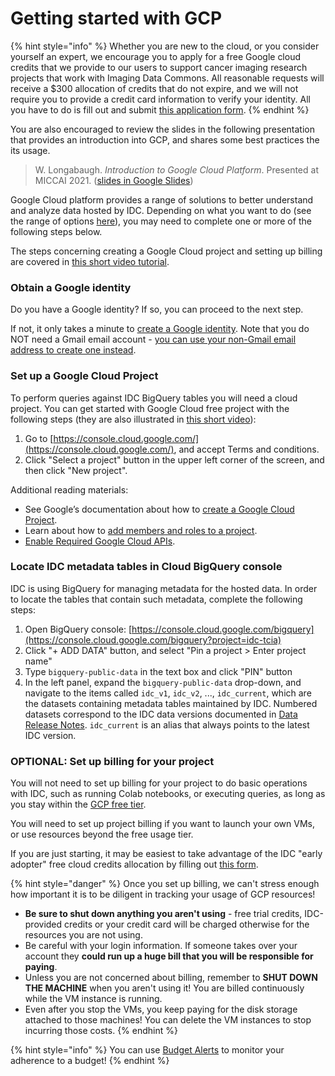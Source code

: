 # Getting started with GCP

{% hint style="info" %}
Whether you are new to the cloud, or you consider yourself an expert, we encourage you to apply for a free Google cloud credits that we provide to our users to support cancer imaging research projects that work with Imaging Data Commons. All reasonable requests will receive a $300 allocation of credits that do not expire, and we will not require you to provide a credit card information to verify your identity. All you have to do is fill out and submit [this application form](https://docs.google.com/forms/d/e/1FAIpQLSfXvXqficGaVEalJI3ym6rKqarmW\_YUUWG6A4U8pclvR8MmRQ/viewform).
{% endhint %}

You are also encouraged to review the slides in the following presentation that provides an introduction into GCP, and shares some best practices the its usage.

> W. Longabaugh. _Introduction to Google Cloud Platform_. Presented at MICCAI 2021. ([slides in Google Slides](https://docs.google.com/presentation/d/1HNZ34xkZCXt6WRDcEtmAUGNq5TM0xzPaK7sojKJfoBc/edit?usp=sharing))

Google Cloud platform provides a range of solutions to better understand and analyze data hosted by IDC. Depending on what you want to do (see the range of options [here](../getting-started-with-idc.md)), you may need to complete one or more of the following steps below.

The steps concerning creating a Google Cloud project and setting up billing are covered in [this short video tutorial](https://youtu.be/i08S0KJLnyw).

### **Obtain a Google identity**

Do you have a Google identity? If so, you can proceed to the next step.

If not, it only takes a minute to [create a Google identity](https://accounts.google.com/signup/v2/webcreateaccount?dsh=308321458437252901\&continue=https%3A%2F%2Faccounts.google.com%2FManageAccount\&flowName=GlifWebSignIn\&flowEntry=SignUp#FirstName=\&LastName=). Note that you do NOT need a Gmail email account - [you can use your non-Gmail email address to create one instead](https://support.google.com/accounts/answer/27441?hl=en#existingemail).

### **Set up a Google Cloud Project**

To perform queries against IDC BigQuery tables you will need a cloud project. You can get started with Google Cloud free project with the following steps (they are also illustrated in [this short video](https://youtu.be/i08S0KJLnyw)):

1. Go to [https://console.cloud.google.com/](https://console.cloud.google.com/), and accept Terms and conditions.
2. Click "Select a project" button in the upper left corner of the screen, and then click "New project".

Additional reading materials:

* See Google’s documentation about how to [create a Google Cloud Project](https://cloud.google.com/resource-manager/docs/creating-managing-projects).
* Learn about how to [add members and roles to a project](https://cloud.google.com/iam/docs/quickstart).
* [Enable Required Google Cloud APIs](https://cloud.google.com/apis/docs/getting-started#enabling\_apis).

### Locate IDC metadata tables in Cloud BigQuery console

IDC is using BigQuery for managing metadata for the hosted data. In order to locate the tables that contain such metadata, complete the following steps:

1. Open BigQuery console: [https://console.cloud.google.com/bigquery](https://console.cloud.google.com/bigquery?project=idc-tcia)
2. Click "+ ADD DATA" button, and select "Pin a project > Enter project name"
3. Type `bigquery-public-data` in the text box and click "PIN" button
4. In the left panel, expand the `bigquery-public-data` drop-down, and navigate to the items called `idc_v1`, `idc_v2`, ..., `idc_current`, which are the datasets containing metadata tables maintained by IDC. Numbered datasets correspond to the IDC data versions documented in [Data Release Notes](../data/data-release-notes.md). `idc_current` is an alias that always points to the latest IDC version.

### **OPTIONAL: Set up billing for your project**

You will not need to set up billing for your project to do basic operations with IDC, such as running Colab notebooks, or executing queries, as long as you stay within the [GCP free tier](https://cloud.google.com/free).&#x20;

You will need to set up project billing if you want to launch your own VMs, or use resources beyond the free usage tier.

If you are just starting, it may be easiest to take advantage of the IDC "early adopter" free cloud credits allocation by filling out [this form](requesting-gcp-cloud-credits.md).

{% hint style="danger" %}
Once you set up billing, we can't stress enough how important it is to be diligent in tracking your usage of GCP resources!

* **Be sure to shut down anything you aren't using** - free trial credits, IDC-provided credits or your credit card will be charged otherwise for the resources you are not using.
* Be careful with your login information. If someone takes over your account they **could run up a huge bill that you will be responsible for paying**.
* Unless you are not concerned about billing, remember to **SHUT DOWN THE MACHINE** when you aren't using it! You are billed continuously while the VM instance is running.
* Even after you stop the VMs, you keep paying for the disk storage attached to those machines! You can delete the VM instances to stop incurring those costs.
{% endhint %}

{% hint style="info" %}
You can use [Budget Alerts](https://cloud.google.com/billing/docs/how-to/budgets) to monitor your adherence to a budget!
{% endhint %}
